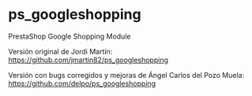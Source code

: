 ps_googleshopping
=================

PrestaShop Google Shopping Module

Versión original de Jordi Martín:
https://github.com/jmartin82/ps_googleshopping

Versión con bugs corregidos y mejoras de Ángel Carlos del Pozo Muela:
https://github.com/delpo/ps_googleshopping
